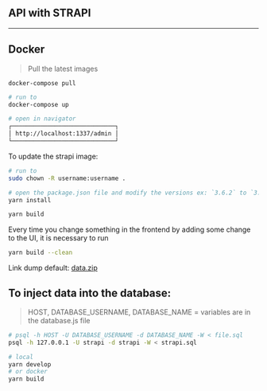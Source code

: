 ## API with STRAPI

---

## Docker

> Pull the latest images

```
docker-compose pull
```

```bash
# run to
docker-compose up

# open in navigator
┌─────────────────────────────┐
│ http://localhost:1337/admin │
└─────────────────────────────┘
```

To update the strapi image:

```bash
# run to
sudo chown -R username:username .

# open the package.json file and modify the versions ex: `3.6.2` to `3.6.3` and then
yarn install

yarn build
```

Every time you change something in the frontend by adding some change to the UI, it is necessary to run

```bash
yarn build --clean
```

Link dump default: [data.zip](https://github.com/React-Avancado/landing-page-api/blob/master/data.zip)

## To inject data into the database:

> HOST, DATABASE_USERNAME, DATABASE_NAME = variables are in the database.js file

```bash
# psql -h HOST -U DATABASE_USERNAME -d DATABASE_NAME -W < file.sql
psql -h 127.0.0.1 -U strapi -d strapi -W < strapi.sql

# local
yarn develop
# or docker
yarn build
```
